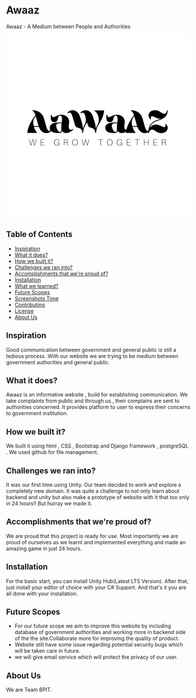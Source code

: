# Awaaz

Awaaz - A Medium between People and Authorities 

![image](https://github.com/anu30singh/Awaaz/blob/main/mysite/static/image/awaaz.png?raw=true)

## Table of Contents

- [Inspiration](#inspiration)
- [What it does?](#what-it-does)
- [How we built it?](#how-we-built-it)
- [Challenges we ran into?](#challenges-we-ran-into)
- [Accomplishments that we're proud of?](#accomplishments-that-were-proud-of)
- [Installation](#installation)
- [What we learned?](#what-we-learned)
- [Future Scopes](#future-scope)
- [Screenshots Time](#screenshots-time)
- [Contributing](#contributing)
- [License](#license)
- [About Us](#about-us)

## Inspiration

Good communication between government and general public is still a tedious process .With our website we are trying to be medium between government authorities and general public.

## What it does?

Awaaz is an informative website , build for establishing communication. We take complaints from public and through us , their complains are sent to authorities concerned. It provides platform to user to express their concerns to government institution.

## How we built it?

We built it using html , CSS , Bootstrap and Django framework , postgreSQL .
We used github for file management. 

## Challenges we ran into?

It was our first time using Unity. Our team decided to work and explore a completely new domain.
It was quite a challenge to not only learn about backend and unity but also make a prototype of website with it that too only in 24 hours!! But hurray we made it.



## Accomplishments that we're proud of?

We are proud that this project is ready for use.
Most importantly we are proud of ourselves as we learnt and implemented everything and made an amazing game in just 24 hours.

## Installation

For the basic start, you can install Unity Hub(Latest LTS Version).
After that, just install your editor of choice with your C# Support.
And that's it you are all done with your installation.

## Future Scopes

- For our future scope we aim to improve this website by including database of government authorities and working more in backend side of the the site.Collaborate more for improving the quality of product.
- Website still have some issue regarding potential security bugs which will be taken care in future.
- we will give email service which will protect the privacy of our user.
## About Us

We are Team BPIT.
